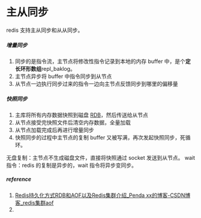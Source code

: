 # 主从同步
redis 支持主从同步和从从同步。
##### 增量同步
1. 同步的是指令流，主节点将修改性指令记录到本地的内存 buffer 中，是个**定长环形数组**repl_baklog。
2. 主节点异步将 buffer 中指令同步到从节点
3. 从节点一边执行同步过来的指令一边向主节点反馈同步到哪里的偏移量
##### 快照同步
1. 主库将所有内存数据快照到磁盘 [RDB](redis持久化.md#RDB)，然后传送给从节点
2. 从节点接受完快照文件后清空内存数据，全量加载
3. 从节点加载完成后再进行增量同步
4. 快照同步的过程中主节点的复制 buffer 又被写满，再次发起快照同步，死循环。

无盘复制：主节点不生成磁盘文件，直接将快照通过 socket 发送到从节点。
wait 指令：redis 的复制是异步的，wait 指令将异步变同步。

##### reference
1.  [Redis持久化方式RDB和AOF以及Redis集群介绍_Penda xx的博客-CSDN博客_redis集群aof](https://blog.csdn.net/Doreamonx/article/details/125642133)
2. 